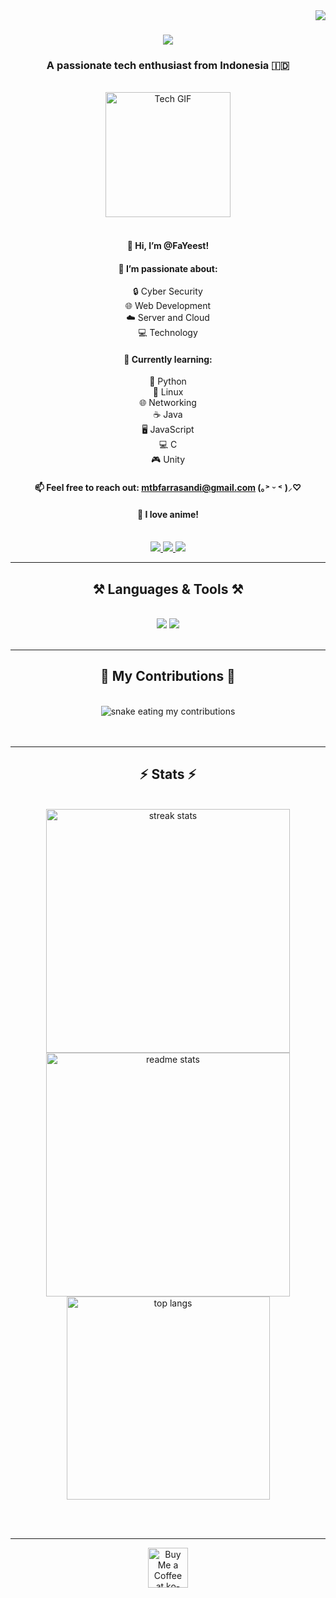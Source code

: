 <img align="right" src="https://visitor-badge.laobi.icu/badge?page_id=FaYeest.FaYeest" />

<h1 align="center">
    <img src="https://readme-typing-svg.demolab.com/?lines=Hello!;Welcome+to+my+profile!" />
</h1>

<h3 align="center">A passionate tech enthusiast from Indonesia 🇮🇩</h3>

<br/>

<div align="center">
  <img src="https://i.giphy.com/media/v1.Y2lkPTc5MGI3NjExNWNmMHp5ZW0zZndhdG42aDdtaWN4NzRleXd2czkzdWg0c2FlbTBxdiZlcD12MV9pbnRlcm5hbF9naWZfYnlfaWQmY3Q9Zw/f0yOYF0EtwSVa/giphy.gif" width="200" alt="Tech GIF" />
</div>

<br/>

<div align="center">
  <h4>👋 Hi, I’m <strong>@FaYeest</strong>!</h4>
  
  <h4>👀 I’m passionate about:</h4>
  <div>🔒 Cyber Security</div>
  <div>🌐 Web Development</div>
  <div>☁️ Server and Cloud</div>
  <div>💻 Technology</div>

  <h4>🌱 Currently learning:</h4>
  <div>🐍 Python</div>
  <div>🐧 Linux</div>
  <div>🌐 Networking</div>
  <div>☕ Java</div>
  <div>🖥️ JavaScript</div>
  <div>💻 C</div>
  <div>🎮 Unity</div>

  <h4>📫 Feel free to reach out: <a href="mailto:mtbfarrasandi@gmail.com">mtbfarrasandi@gmail.com</a> (｡˃ ᵕ ˂ )⸝♡</h4>
  <h4>💖 I love anime!</h4>
</div>

<br/>

<div align="center"> 
  <a href="mailto:mtbfarrasandi@gmail.com">
    <img src="https://img.shields.io/badge/Gmail-333333?style=for-the-badge&logo=gmail&logoColor=red" />
  </a>
  <a href="https://linkedin.com/in/your-linkedin" target="_blank">
    <img src="https://img.shields.io/badge/LinkedIn-0077B5?style=for-the-badge&logo=linkedin&logoColor=white" />
  </a>
  <a href="https://your-portfolio-link" target="_blank">
     <img src="https://img.shields.io/badge/Portfolio-FF5722?style=for-the-badge&logo=todoist&logoColor=white" />
  </a>
</div>

<hr/>

<h2 align="center">⚒️ Languages & Tools ⚒️</h2>
<br/>
<div align="center">
    <img src="https://skillicons.dev/icons?i=python,linux,html,css,javascript,java,c,unity" />
    <img src="https://skillicons.dev/icons?i=git,github" />
</div>

<br/>
<hr/>

<div align="center">
  <h2>🐍 My Contributions 🐍</h2>
  <br>
  <img alt="snake eating my contributions" src="https://raw.githubusercontent.com/FaYeest/FaYeest/output/github-contribution-grid-snake.svg" />
  <br/><br/><br/>
</div>

<hr/>

<h2 align="center">⚡ Stats ⚡</h2>
<br>
<div align="center">
  <img width="390" src="https://github-readme-streak-stats.herokuapp.com/?user=FaYeest&count_private=true&theme=react&border_radius=10" alt="streak stats"/>
  <img width="390" src="https://github-readme-stats.vercel.app/api?username=FaYeest&count_private=true&show_icons=true&theme=react&rank_icon=github&border_radius=10" alt="readme stats" />
  <br/>
  <img width="325" align="center" src="https://github-readme-stats.vercel.app/api/top-langs/?username=FaYeest&hide=HTML&langs_count=8&layout=compact&theme=react&border_radius=10&size_weight=0.5&count_weight=0.5&exclude_repo=github-readme-stats" alt="top langs" />
</div>

<br/><br/>

<hr/>

<div align="center">
  <a href='https://ko-fi.com/your-kofi-link' target='_blank'><img height='64' style='border:0px;height:64px;' src='https://storage.ko-fi.com/cdn/kofi1.png?v=3' border='0' alt='Buy Me a Coffee at ko-fi.com' /></a>
</div>

<br/>
